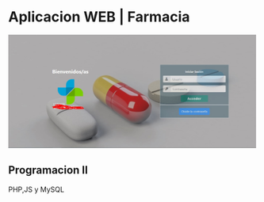 <h1>Aplicacion WEB | Farmacia</h1>
<img src="https://github.com/Jose-developer-start/sistema_farmacia/blob/main/ScreenSistema/Farmacia_Screen.jpg" width="500px">



<br>
<h2>Programacion II</h2>
<p>PHP,JS y MySQL</p>
